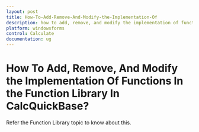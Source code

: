 ```yaml
---
layout: post
title: How-To-Add-Remove-And-Modify-the-Implementation-Of
description: how to add, remove, and modify the implementation of functions in the function library in calcquickbase?
platform: windowsforms
control: Calculate
documentation: ug
---
```


# How To Add, Remove, And Modify the Implementation Of Functions In the Function Library In CalcQuickBase?

Refer the Function Library topic to know about this.

